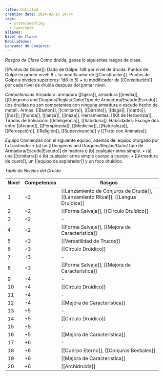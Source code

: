 ```yaml
---
title: Untitled
creation date: 2024-02-16 14:44
tags:
  - state/seedling
  - type/note
aliases: 
Nivel de Clase: 
Habilidades: 
Lanzador de Conjuros:
---
```


*Rasgos de Clase*
Como druida, ganas lo siguientes rasgos de clase.

[[Puntos de Golpe]]: Dado de Golpe: 1d8 por nivel de druida.
Puntos de Golpe en primer nivel: 8 + tu modificador de [[Constitución]].
Puntos de Golpe a niveles superiores: 1d8 (o 5) + tu modificador de [[Constitución]] por cada nivel de
druida después del primer nivel.

*Competencias*
Armadura: armadura [[ligera]], armadura [[media]], [[Dungeons and Dragons/Reglas/Daño/Tipo de Armadura/Escudo|Escudo]] (los druidas no son competentes con ninguna armadura o escudo hecho de metal).
Armas: [[Bastón]], [[cimitarra]], [[Garrote]], [[daga]], [[dardo]], [[hoz]], [[honda]], [[lanza]], [[maza]].
Herramientas: [[Kit de Herborista]].
Tiradas de Salvación: [[Inteligencia]], [[Sabiduría]].
Habilidades: Escoge dos entre [[Arcano]], [[Perspicacia]], [[Medicina]], [[Naturaleza]], [[Percepción]],
[[Religión]], [[Supervivencia]] y [[Trato con Animales]].

*Equipo*
Comienzas con el siguiente equipo, además del equipo otorgado por tu trasfondo:
• (a) un [[Dungeons and Dragons/Reglas/Daño/Tipo de Armadura/Escudo|Escudo]] de madera o (b) cualquier arma simple.
• (a) una [[cimitarra]] o (b) cualquier arma simple cuerpo a cuerpo.
• [[Armadura de cuero]], un [[equipo de explorador]] y un foco druídico.



*Tabla de Niveles del Druida*

| Nivel | Competencia | Rasgos |
| ---- | ---- | ---- |
| 1 | +2 | [[Lanzamiento de Conjuros de Druida]], [[Lanzamiento Ritual]], [[Lengua Druídica]] |
| 2 | +2 |  [[Forma Salvaje]], [[Circulo Druídico]] |
| 3 | +2 | - |
| 4 | +2 | [[Forma Salvaje]], [[Mejora de Característica]]  |
| 5 | +3 | [[Versatilidad de Trucos]] |
| 6 | +3 | [[Circulo Druídico]] |
| 7 | +3 | - |
| 8 | +3 | [[Forma Salvaje]], [[Mejora de Característica]]  |
| 9 | +4 | - |
| 10 | +4 | [[Circulo Druídico]] |
| 11 | +4 | - |
| 12 | +4 | [[Mejora de Característica]]  |
| 13 | +5 | - |
| 14 | +5 | [[Circulo Druídico]] |
| 15 | +5 | - |
| 16 | +5 | [[Mejora de Característica]]  |
| 17 | +6 | - |
| 18 | +6 | [[Cuerpo Eterno]], [[Conjuros Bestiales]] |
| 19 | +6 | [[Mejora de Característica]]  |
| 20 | +6 | [[Archidruida]] |